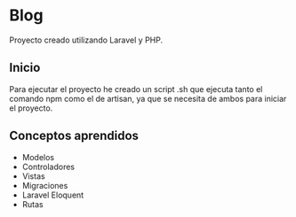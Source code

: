 # Blog

Proyecto creado utilizando Laravel y PHP.

## Inicio

Para ejecutar el proyecto he creado un script .sh que ejecuta tanto el comando npm como el de artisan, ya que se necesita de ambos para iniciar el proyecto.

## Conceptos aprendidos

- Modelos
- Controladores
- Vistas
- Migraciones
- Laravel Eloquent
- Rutas

